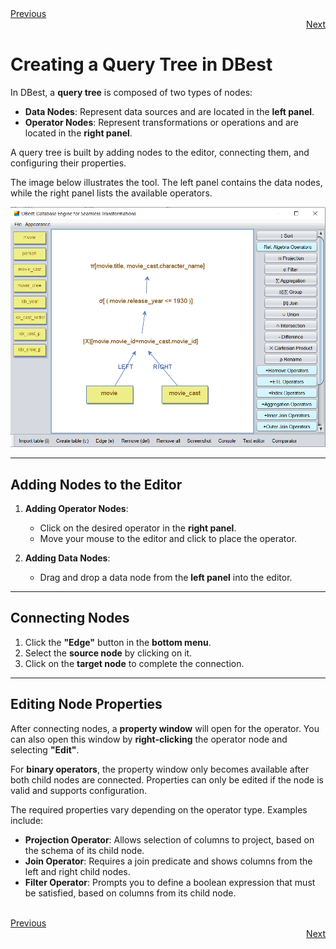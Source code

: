 <div align="left">
    <a href="./02 - operators.md">Previous</a>
</div>
<div align="right">
  <a href="./04 - using-basic-operators.md">Next</a>
</div>

# Creating a Query Tree in DBest

In DBest, a **query tree** is composed of two types of nodes:  
- **Data Nodes**: Represent data sources and are located in the **left panel**.  
- **Operator Nodes**: Represent transformations or operations and are located in the **right panel**.

A query tree is built by adding nodes to the editor, connecting them, and configuring their properties.

The image below illustrates the tool. The left panel contains the data nodes, while the right panel lists the available operators.  

<img src="assets/images/query-editor.png" alt="Query Editor" width="800"/>

---

## Adding Nodes to the Editor

1. **Adding Operator Nodes**:
   - Click on the desired operator in the **right panel**.
   - Move your mouse to the editor and click to place the operator.

2. **Adding Data Nodes**:
   - Drag and drop a data node from the **left panel** into the editor.

---

## Connecting Nodes

1. Click the **"Edge"** button in the **bottom menu**.  
2. Select the **source node** by clicking on it.  
3. Click on the **target node** to complete the connection.

---

## Editing Node Properties

After connecting nodes, a **property window** will open for the operator. You can also open this window by **right-clicking** the operator node and selecting **"Edit"**.

For **binary operators**, the property window only becomes available after both child nodes are connected. Properties can only be edited if the node is valid and supports configuration.


The required properties vary depending on the operator type. Examples include:  
- **Projection Operator**: Allows selection of columns to project, based on the schema of its child node.  
- **Join Operator**: Requires a join predicate and shows columns from the left and right child nodes.  
- **Filter Operator**: Prompts you to define a boolean expression that must be satisfied, based on columns from its child node.

<br>

<div align="left">
    <a href="./02 - operators.md">Previous</a>
</div>
<div align="right">
  <a href="./04 - using-basic-operators.md">Next</a>
</div>

